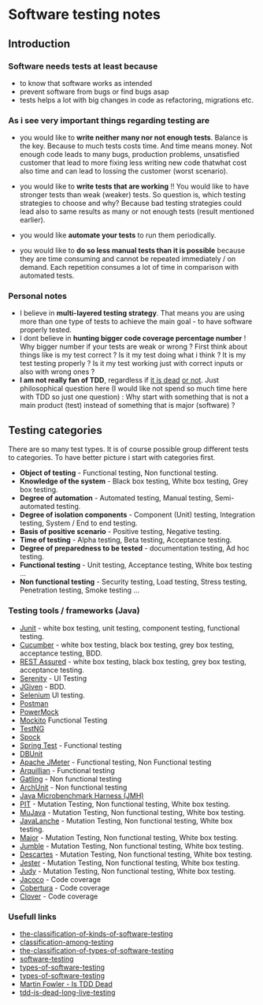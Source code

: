 # Software testing notes #

## Introduction ##

### Software needs tests at least because ###

-   to know that software works as intended
-   prevent software from bugs or find bugs asap
-   tests helps a lot with big changes in code as refactoring, migrations etc.

### As i see very important things regarding testing are ###

-   you would like to **write neither many nor not enough tests**. Balance is the key. Because to much tests costs time. And time means money. Not enough code leads to many bugs, production problems, unsatisfied customer that lead to more fixing less writing new code thatwhat cost also time and can lead to lossing the customer (worst scenario). 

-   you would like to **write tests that are working** !! You would like to have stronger tests than weak (weaker) tests. So question is, which testing strategies to choose and why? Because bad testing strategies could lead also to same results as many or not enough tests (result mentioned earlier).

-   you would like **automate your tests** to run them periodically. 

-   you would like to **do so less manual tests than it is possible** because they are time consuming and cannot be repeated immediately / on demand. Each repetition consumes a lot of time in comparison with automated tests.

### Personal notes ###

-   I believe in **multi-layered testing strategy**. That means you are using more than one type of tests to achieve the main goal - to have software properly tested. 
-   I dont believe in **hunting bigger code coverage percentage number** ! Why bigger number if your tests are weak or wrong ? First think about things like is my test correct ? Is it my test doing what i think ? It is my test testing properly ? Is it my test working just with correct inputs or also with wrong ones ?
- **I am not really fan of TDD**, regardless if [it is dead](https://martinfowler.com/articles/is-tdd-dead/) [or not](http://david.heinemeierhansson.com/2014/tdd-is-dead-long-live-testing.html). Just philosophical question here (I would like not spend so much time here with TDD so just one question) : Why start with something that is not a main product (test) instead of something that is major (software) ? 


## Testing categories ##

There are so many test types. It is of course possible group different tests to categories. To have better picture i start with categories first. 

-   **Object of testing** - Functional testing, Non functional testing.
-   **Knowledge of the system** - Black box testing, White box testing, Grey box testing.
-   **Degree of automation** - Automated testing, Manual testing, Semi-automated testing.
-   **Degree of isolation components** - Component (Unit) testing, Integration testing, System / End to end testing.
-   **Basis of positive scenario** - Positive testing, Negative testing.
-   **Time of testing** - Alpha testing, Beta testing, Acceptance testing.
-   **Degree of preparedness to be tested** - documentation testing, Ad hoc testing.
-   **Functional testing** - Unit testing, Acceptance testing, White box testing ...
-   **Non functional testing** - Security testing, Load testing, Stress testing, Penetration testing, Smoke testing ...


### Testing tools / frameworks (Java) ###

-   [Junit]() - white box testing, unit testing, component testing, functional testing.
-   [Cucumber]() - white box testing, black box testing, grey box testing, acceptance testing, BDD.
-   [REST Assured]() - white box testing, black box testing, grey box testing, acceptance testing.
-   [Serenity]() - UI Testing
-   [JGiven](http://jgiven.org) - BDD.
-   [Selenium](https://www.seleniumhq.org) UI testing.
-   [Postman](https://www.getpostman.com)
-   [PowerMock](https://github.com/powermock/powermock)
-   [Mockito](https://site.mockito.org) Functional Testing
-   [TestNG](https://testng.org/doc/index.html)
-   [Spock](http://spockframework.org)
-   [Spring Test]() - Functional testing
-   [DBUnit](http://dbunit.sourceforge.net)
-   [Apache JMeter]() - Functional testing, Non Functional testing
-   [Arquillian]() - Functional testing
-   [Gatling]() - Non functional testing
-   [ArchUnit](https://github.com/TNG/ArchUnit) - Non functional testing
-   [Java Microbenchmark Harness (JMH)](https://github.com/peterszatmary/jmh-benchmark-demo)
-   [PIT](http://pitest.org) - Mutation Testing, Non functional testing, White box testing.
-   [MuJava](https://cs.gmu.edu/~offutt/mujava/) - Mutation Testing, Non functional testing, White box testing.
-   [JavaLanche](https://github.com/david-schuler/javalanche) - Mutation Testing, Non functional testing, White box testing.
-   [Major](http://mutation-testing.org) - Mutation Testing, Non functional testing, White box testing.
-   [Jumble](http://jumble.sourceforge.net) - Mutation Testing, Non functional testing, White box testing.
-   [Descartes](https://github.com/STAMP-project/pitest-descartes) - Mutation Testing, Non functional testing, White box testing.
-   [Jester](http://jester.sourceforge.net) - Mutation Testing, Non functional testing, White box testing.
-   [Judy](http://madeyski.e-informatyka.pl/tools/judy/) - Mutation Testing, Non functional testing, White box testing.
-   [Jacoco]() - Code coverage
-   [Cobertura]() - Code coverage
-   [Clover]() - Code coverage


### Usefull links ###

-   [the-classification-of-kinds-of-software-testing](http://blog.qatestlab.com/2011/04/09/the-classification-of-kinds-of-software-testing/)
-   [classification-among-testing](https://www.softwaretestinggenius.com/classification-among-testing/)
-   [the-classification-of-types-of-software-testing](https://www.utest.com/articles/the-classification-of-types-of-software-testing)
-   [software-testing](https://www.guru99.com/software-testing.html)
-   [types-of-software-testing](https://www.softwaretestinghelp.com/types-of-software-testing/) 
-   [types-of-software-testing](https://www.guru99.com/types-of-software-testing.html)
-   [Martin Fowler - Is TDD Dead](https://martinfowler.com/articles/is-tdd-dead/)
-   [tdd-is-dead-long-live-testing](http://david.heinemeierhansson.com/2014/tdd-is-dead-long-live-testing.html)

